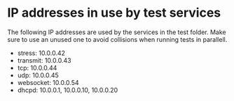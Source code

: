 # IP addresses in use by test services

The following IP addresses are used by the services in the test folder. Make sure to use an unused one to avoid collisions when running tests in parallell.

- stress: 10.0.0.42
- transmit: 10.0.0.43
- tcp: 10.0.0.44
- udp: 10.0.0.45
- websocket: 10.0.0.54
- dhcpd: 10.0.0.1, 10.0.0.10, 10.0.0.20
